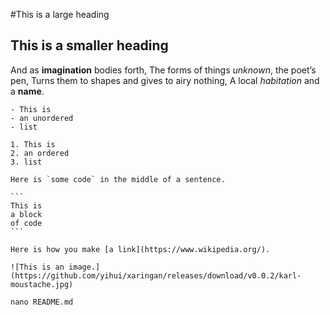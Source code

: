 #This is a large heading

## This is a smaller heading

And as **imagination** bodies forth,
	The forms of things *unknown*, the poet’s pen,
	Turns them to shapes and gives to airy nothing,
	A local *habitation* and a **name**.

	- This is
	- an unordered
	- list

	1. This is
	2. an ordered
	3. list

	Here is `some code` in the middle of a sentence.

	```
	This is
	a block
	of code
	```

	Here is how you make [a link](https://www.wikipedia.org/).

	![This is an image.](https://github.com/yihui/xaringan/releases/download/v0.0.2/karl-moustache.jpg)

	nano README.md
